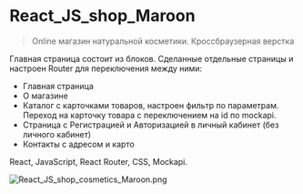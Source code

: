 # React_JS_shop_Maroon

> Online магазин натуральной косметики.
> Кроссбраузерная верстка

Главная страница состоит из блоков. 
Сделанные отдельные страницы и настроен Router для переключения между ними:
- Главная страница
- О магазине
- Каталог с карточками товаров, настроен фильтр по параметрам. Переход на карточку товара с переключением на id по mockapi.
- Страница с Регистрацией и Авторизацией в личный кабинет (без личного кабинет)
- Контакты с адресом и карто

React, JavaScript, React Router, CSS, Mockapi.

![React_JS_shop_cosmetics_Maroon.png](https://github.com/Nkaltaeva/React_JS_shop_Maroon/blob/main/React_JS_shop_cosmetics_Maroon.png)
